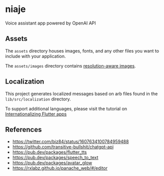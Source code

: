 # niaje

Voice assistant app powered by OpenAI API

## Assets

The `assets` directory houses images, fonts, and any other files you want to
include with your application.

The `assets/images` directory contains [resolution-aware
images](https://flutter.dev/docs/development/ui/assets-and-images#resolution-aware).

## Localization

This project generates localized messages based on arb files found in
the `lib/src/localization` directory.

To support additional languages, please visit the tutorial on
[Internationalizing Flutter
apps](https://flutter.dev/docs/development/accessibility-and-localization/internationalization)

## References

- https://twitter.com/biz84/status/1607634100784959488
- https://github.com/transitive-bullshit/chatgpt-api
- https://pub.dev/packages/flutter_tts
- https://pub.dev/packages/speech_to_text
- https://pub.dev/packages/avatar_glow
- https://rxlabz.github.io/panache_web/#/editor
